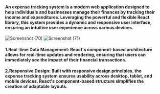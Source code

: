 #### An expense tracking system is a modern web application designed to help individuals and businesses manage their finances by tracking their income and expenditures. Leveraging the powerful and flexible React library, this system provides a dynamic and responsive user interface, ensuring an intuitive user experience across various devices.
![Screenshot (70)](https://github.com/user-attachments/assets/62b62ad7-54f3-45bb-98f9-3cb3b77dae90)
![Screenshot (71)](https://github.com/user-attachments/assets/bf7a2d38-3e94-4345-a079-32fee46abcec)


#### 1.Real-time Data Management: React's component-based architecture allows for real-time updates and rendering, ensuring that users can immediately see the impact of their financial transactions.
#### 2.Responsive Design: Built with responsive design principles, the expense tracking system ensures usability across desktop, tablet, and mobile devices. React's component-based structure simplifies the creation of adaptable layouts.

